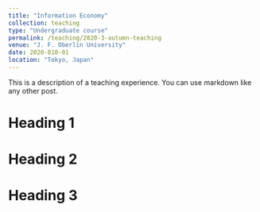 ```yaml
---
title: "Information Economy"
collection: teaching
type: "Undergraduate course"
permalink: /teaching/2020-3-autumn-teaching
venue: "J. F. Oberlin University"
date: 2020-010-01
location: "Tokyo, Japan"
---
```


This is a description of a teaching experience. You can use markdown like any other post.

Heading 1
======

Heading 2
======

Heading 3
======

